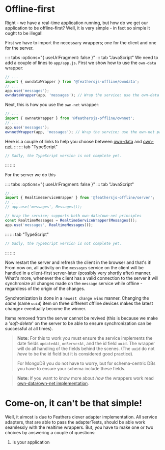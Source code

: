 # Offline-first
Right - we have a real-time application running, but how do we get our application to be offline-first? Well, it is very simple - in fact so simple it ought to be illegal!

First we have to import the necessary wrappers; one for the client and one for the server.

:::: tabs :options="{ useUrlFragment: false }"
::: tab "JavaScript"
We need to add a couple of lines to `app/app.js`. First we show how to use the `own-data` wrapper:
```js
// ...
import { owndataWrapper } from '@feathersjs-offline/owndata';
// ...
app.use('messages');
owndataWrapper(app, 'messages'); // Wrap the service; use the own-data principle
```
Next, this is how you use the `own-net` wrapper:
```js
// ...
import { ownnetWrapper } from '@feathersjs-offline/ownnet';
// ...
app.use('messages');
ownnetWrapper(app, 'messages'); // Wrap the service; use the own-net principle
```
Here is a couple of links to help you choose between [own-data]() and [own-net]().
:::
::: tab "TypeScript"
```js
// Sadly, the TypeScript version is not complete yet.
```
:::
::::

For the server we do this

:::: tabs :options="{ useUrlFragment: false }"
::: tab "JavaScript"
```js
// ...
import { RealtimeServiceWrapper } from '@feathersjs-offline/server';
// ...
// app.use('messages', Messages());

// Wrap the service; supports both own-data/own-net principles
const RealtimeMessages = RealtimeServiceWrapper(Messages());
app.use('messages', RealtimeMessages());
```
:::
::: tab "TypeScript"
```js
// Sadly, the TypeScript version is not complete yet.
```
:::
::::

Now restart the server and refresh the client in the browser and that's it! From now on, all activity on the `messages` service on the client will be handled in a client-first server-later (possibly very shortly after) manner. What's more, whenever the client has a valid connection to the server it will synchronize all changes made on the `message` service while offline - regardless of the origin of the changes.

Synchronization is done in a `newest change wins` manner. Changing the _same_ (same `uuid`) item on three different offline devices makes the latest change> eventually become the winner.

Items removed from the server cannot be revived (this is because we make a '_soft-delete_' on the server to be able to ensure synchronization can be successful at all times).

> __Note:__ For this to work you must ensure the service implements the date fields `updatedAt`, `onServerAt`, and the id field `uuid`. The wrapper will do all handling of the fields behind the scenes. (The `uuid` do not _have_ to be the id field but it is considered good practice).
> 
> For MongoDB you do not have to worry, but for schema-centric DBs you have to ensure your schema include these fields.

> __Note:__ If you want to know more about _how_ the wrappers work read [own-data/own-net implementation](./implementation.md).

# Come-on, it can't be that simple!
Well, it almost is due to Feathers clever adapter implementation. All service adapters, that are able to pass the adapterTests, should be able work seamlessly with the realtime wrappers. But, you have to make one or two choices by answering a couple of questions:

1. Is your application
